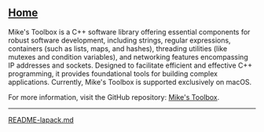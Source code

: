 [Home](https://t2m.io/VwvDcuw)
---

Mike's Toolbox is a C++ software library offering essential components for robust software development, including strings, regular expressions, containers (such as lists, maps, and hashes), threading utilities (like mutexes and condition variables), and networking features encompassing IP addresses and sockets. Designed to facilitate efficient and effective C++ programming, it provides foundational tools for building complex applications. Currently, Mike's Toolbox is supported exclusively on macOS. 

For more information, visit the GitHub repository: [Mike's Toolbox](https://github.com/mikestoolbox/mikestoolbox-1.2). 


---

[README-lapack.md](https://t2m.io/01ND7Np)
